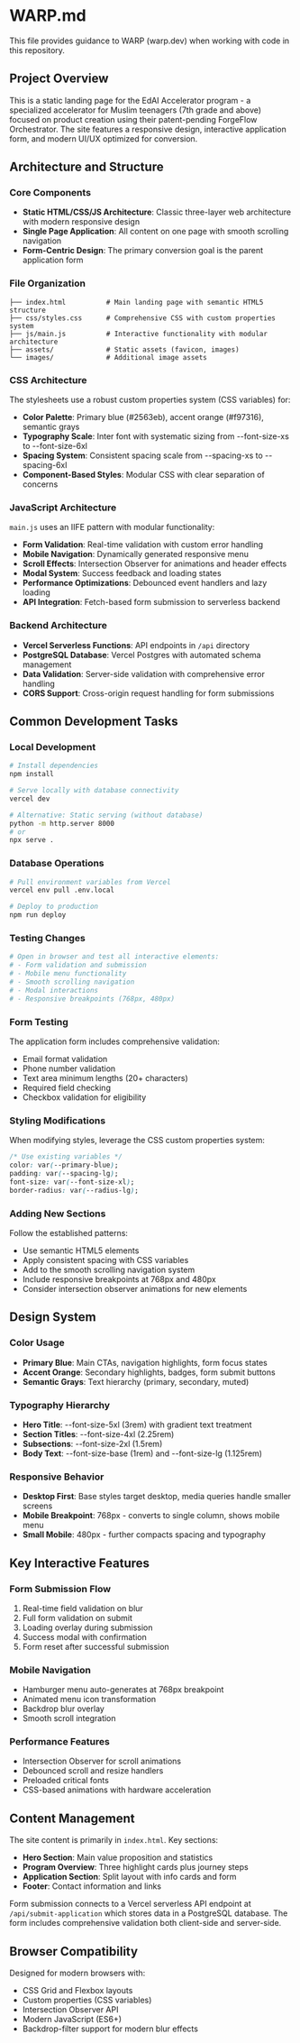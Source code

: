 # WARP.md

This file provides guidance to WARP (warp.dev) when working with code in this repository.

## Project Overview

This is a static landing page for the EdAI Accelerator program - a specialized accelerator for Muslim teenagers (7th grade and above) focused on product creation using their patent-pending ForgeFlow Orchestrator. The site features a responsive design, interactive application form, and modern UI/UX optimized for conversion.

## Architecture and Structure

### Core Components
- **Static HTML/CSS/JS Architecture**: Classic three-layer web architecture with modern responsive design
- **Single Page Application**: All content on one page with smooth scrolling navigation
- **Form-Centric Design**: The primary conversion goal is the parent application form

### File Organization
```
├── index.html          # Main landing page with semantic HTML5 structure
├── css/styles.css      # Comprehensive CSS with custom properties system
├── js/main.js          # Interactive functionality with modular architecture
├── assets/             # Static assets (favicon, images)
└── images/             # Additional image assets
```

### CSS Architecture
The stylesheets use a robust custom properties system (CSS variables) for:
- **Color Palette**: Primary blue (#2563eb), accent orange (#f97316), semantic grays
- **Typography Scale**: Inter font with systematic sizing from --font-size-xs to --font-size-6xl  
- **Spacing System**: Consistent spacing scale from --spacing-xs to --spacing-6xl
- **Component-Based Styles**: Modular CSS with clear separation of concerns

### JavaScript Architecture
`main.js` uses an IIFE pattern with modular functionality:
- **Form Validation**: Real-time validation with custom error handling
- **Mobile Navigation**: Dynamically generated responsive menu
- **Scroll Effects**: Intersection Observer for animations and header effects
- **Modal System**: Success feedback and loading states
- **Performance Optimizations**: Debounced event handlers and lazy loading
- **API Integration**: Fetch-based form submission to serverless backend

### Backend Architecture
- **Vercel Serverless Functions**: API endpoints in `/api` directory
- **PostgreSQL Database**: Vercel Postgres with automated schema management
- **Data Validation**: Server-side validation with comprehensive error handling
- **CORS Support**: Cross-origin request handling for form submissions

## Common Development Tasks

### Local Development
```bash
# Install dependencies
npm install

# Serve locally with database connectivity
vercel dev

# Alternative: Static serving (without database)
python -m http.server 8000
# or
npx serve .
```

### Database Operations
```bash
# Pull environment variables from Vercel
vercel env pull .env.local

# Deploy to production
npm run deploy
```

### Testing Changes
```bash
# Open in browser and test all interactive elements:
# - Form validation and submission
# - Mobile menu functionality
# - Smooth scrolling navigation
# - Modal interactions
# - Responsive breakpoints (768px, 480px)
```

### Form Testing
The application form includes comprehensive validation:
- Email format validation
- Phone number validation  
- Text area minimum lengths (20+ characters)
- Required field checking
- Checkbox validation for eligibility

### Styling Modifications
When modifying styles, leverage the CSS custom properties system:
```css
/* Use existing variables */
color: var(--primary-blue);
padding: var(--spacing-lg);
font-size: var(--font-size-xl);
border-radius: var(--radius-lg);
```

### Adding New Sections
Follow the established patterns:
- Use semantic HTML5 elements
- Apply consistent spacing with CSS variables
- Add to the smooth scrolling navigation system
- Include responsive breakpoints at 768px and 480px
- Consider intersection observer animations for new elements

## Design System

### Color Usage
- **Primary Blue**: Main CTAs, navigation highlights, form focus states
- **Accent Orange**: Secondary highlights, badges, form submit buttons
- **Semantic Grays**: Text hierarchy (primary, secondary, muted)

### Typography Hierarchy
- **Hero Title**: --font-size-5xl (3rem) with gradient text treatment
- **Section Titles**: --font-size-4xl (2.25rem)
- **Subsections**: --font-size-2xl (1.5rem)
- **Body Text**: --font-size-base (1rem) and --font-size-lg (1.125rem)

### Responsive Behavior
- **Desktop First**: Base styles target desktop, media queries handle smaller screens
- **Mobile Breakpoint**: 768px - converts to single column, shows mobile menu
- **Small Mobile**: 480px - further compacts spacing and typography

## Key Interactive Features

### Form Submission Flow
1. Real-time field validation on blur
2. Full form validation on submit
3. Loading overlay during submission
4. Success modal with confirmation
5. Form reset after successful submission

### Mobile Navigation
- Hamburger menu auto-generates at 768px breakpoint  
- Animated menu icon transformation
- Backdrop blur overlay
- Smooth scroll integration

### Performance Features
- Intersection Observer for scroll animations
- Debounced scroll and resize handlers
- Preloaded critical fonts
- CSS-based animations with hardware acceleration

## Content Management

The site content is primarily in `index.html`. Key sections:
- **Hero Section**: Main value proposition and statistics
- **Program Overview**: Three highlight cards plus journey steps
- **Application Section**: Split layout with info cards and form
- **Footer**: Contact information and links

Form submission connects to a Vercel serverless API endpoint at `/api/submit-application` which stores data in a PostgreSQL database. The form includes comprehensive validation both client-side and server-side.

## Browser Compatibility

Designed for modern browsers with:
- CSS Grid and Flexbox layouts
- Custom properties (CSS variables)
- Intersection Observer API
- Modern JavaScript (ES6+)
- Backdrop-filter support for modern blur effects